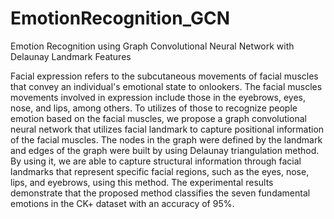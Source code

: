 # EmotionRecognition_GCN
Emotion Recognition using Graph Convolutional Neural Network with Delaunay Landmark Features

Facial expression refers to the subcutaneous movements of facial muscles that convey an individual's emotional state to onlookers. The facial muscles movements involved in expression include those in the eyebrows, eyes, nose, and lips, among others. To utilizes of those to recognize people emotion based on the facial muscles, we propose a graph convolutional neural network that utilizes facial landmark to capture positional information of the facial muscles. The nodes in the graph were defined by the landmark and edges of the graph were built by using Delaunay triangulation method. By using it, we are able to capture structural information through facial landmarks that represent specific facial regions, such as the eyes, nose, lips, and eyebrows, using this method. The experimental results demonstrate that the proposed method classifies the seven fundamental emotions in the CK+ dataset with an accuracy of 95%.
